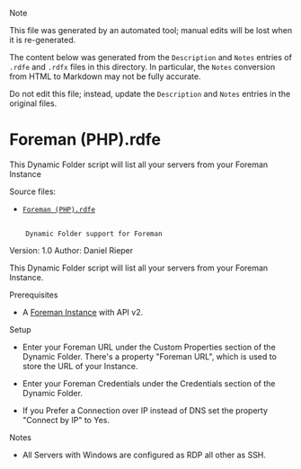 > [!NOTE]
>
> This file was generated by an automated tool; manual edits will be lost when it is re-generated.
>
> The content below was generated from the `Description` and `Notes` entries of `.rdfe` and `.rdfx` files in this directory.
> In particular, the `Notes` conversion from HTML to Markdown may not be fully accurate.
>
> Do not edit this file; instead, update the `Description` and `Notes` entries in the original files.

# <a name="toc-Foreman-PHP-rdfe"></a> Foreman (PHP).rdfe

This Dynamic Folder script will list all your servers from your Foreman Instance

Source files:

- [`Foreman (PHP).rdfe`](./Foreman%20%28PHP%29.rdfe)

## 
		Dynamic Folder support for Foreman

	
Version: 1.0
Author: Daniel Rieper

This Dynamic Folder script will list all your servers from your Foreman Instance.

Prerequisites

- A [Foreman Instance](https://www.theforeman.org/) with API v2.

	
Setup

- Enter your Foreman URL under the Custom Properties section of the Dynamic Folder. There's a property "Foreman URL", which is used to store the URL of your Instance.
- Enter your Foreman Credentials under the Credentials section of the Dynamic Folder.

	

- If you Prefer a Connection over IP instead of DNS set the property "Connect by IP" to Yes.

	
Notes

- All Servers with Windows are configured as RDP all other as SSH.

